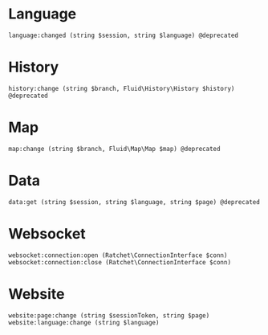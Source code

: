 # Language
```
language:changed (string $session, string $language) @deprecated
```

# History
```
history:change (string $branch, Fluid\History\History $history) @deprecated
```

# Map
```
map:change (string $branch, Fluid\Map\Map $map) @deprecated
```

# Data
```
data:get (string $session, string $language, string $page) @deprecated
```

# Websocket
```
websocket:connection:open (Ratchet\ConnectionInterface $conn)
websocket:connection:close (Ratchet\ConnectionInterface $conn)
```

# Website
```
website:page:change (string $sessionToken, string $page)
website:language:change (string $language)
```